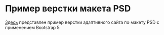 # Пример верстки макета PSD

[Здесь]() представлен пример верстки адаптивного сайта по макету PSD c применением Bootstrap 5
